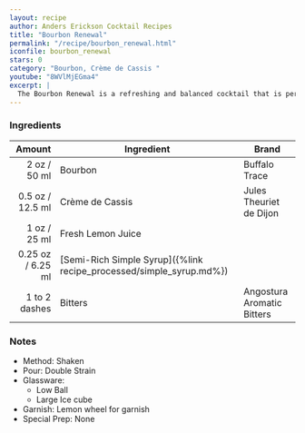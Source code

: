 ```yaml
---
layout: recipe
author: Anders Erickson Cocktail Recipes
title: "Bourbon Renewal"
permalink: "/recipe/bourbon_renewal.html"
iconfile: bourbon_renewal
stars: 0
category: "Bourbon, Crème de Cassis "
youtube: "8WVlMjEGma4"
excerpt: |
  The Bourbon Renewal is a refreshing and balanced cocktail that is perfect for any occasion. It is also a great way to showcase your favorite bourbon.
---
```


### Ingredients

|        Amount | Ingredient                                                | Brand                      |
| ------------: | --------------------------------------------------------- | -------------------------- |
|          2 oz / 50 ml | Bourbon                                                   | Buffalo Trace              |
|        0.5 oz / 12.5 ml | Crème de Cassis                                           | Jules Theuriet de Dijon    |
|          1 oz / 25 ml | Fresh Lemon Juice                                         |
|       0.25 oz / 6.25 ml | [Semi-Rich Simple Syrup]({%link recipe_processed/simple_syrup.md%}) |
| 1 to 2 dashes | Bitters                                                   | Angostura Aromatic Bitters |

### Notes

- Method: Shaken
- Pour: Double Strain
- Glassware:
  - Low Ball
  - Large Ice cube
- Garnish: Lemon wheel for garnish
- Special Prep: None

